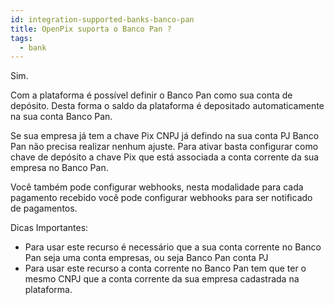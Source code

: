 ```yaml
---
id: integration-supported-banks-banco-pan
title: OpenPix suporta o Banco Pan ?
tags:
  - bank
---
```


Sim.

Com a plataforma é possível definir o Banco Pan como sua conta de depósito. Desta forma o saldo da plataforma é depositado automaticamente na sua conta Banco Pan.

Se sua empresa já tem a chave Pix CNPJ já defindo na sua conta PJ Banco Pan não precisa realizar nenhum ajuste. Para ativar basta configurar como chave de depósito a chave Pix que está associada a conta corrente da sua empresa no Banco Pan.

Você também pode configurar webhooks, nesta modalidade para cada pagamento recebido você pode configurar webhooks para ser notificado de pagamentos.

Dicas Importantes:

- Para usar este recurso é necessário que a sua conta corrente no Banco Pan seja uma conta empresas, ou seja Banco Pan conta PJ
- Para usar este recurso a conta corrente no Banco Pan tem que ter o mesmo CNPJ que a conta corrente da sua empresa cadastrada na plataforma.
